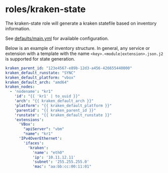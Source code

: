 # roles/kraken-state

The kraken-state role will generate a kraken statefile based on inventory information.

See [defaults/main.yml](defaults/main.yml) for available configuration.

Below is an example of inventory structure.  In general, any service or extension with a template with the name `<key>.<module|extension>.json.j2` is supported for state generation.

```yaml
kraken_parent_id: "123e4567-e89b-12d3-a456-426655440000"
kraken_default_runstate: "SYNC"
kraken_default_platform: "vbox"
kraken_default_arch: "amd64"
kraken_nodes:
  - 'nodename': "kr1"
    'id': "{{ 'kr1' | to_uuid }}"
    'arch': "{{ kraken_default_arch }}"
    'platform': "{{ kraken_default_platform }}"
    'parentid': "{{ kraken_parent_id }}"
    'runstate': "{{ kraken_default_runstate }}"
    'extensions':
      'VBox':
        "apiServer": "vbm"
        "name": "kr1"
      'IPv4OverEthernet':
        'ifaces':
          'kraken':
            'name': "eth0"
            'ip': '10.11.12.11'
            'subnet': '255.255.255.0'
            'mac': "aa:bb:cc:00:11:01"
```